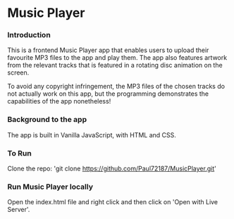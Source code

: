 # Music Player

### Introduction
This is a frontend Music Player app that enables users to upload their favourite MP3 files to the app and play them. The app also features artwork from the relevant tracks that is featured in a rotating disc animation on the screen.

To avoid any copyright infringement, the MP3 files of the chosen tracks do not actually work on this app, but the programming demonstrates the capabilities of the app nonetheless!

### Background to the app
The app is built in Vanilla JavaScript, with HTML and CSS.

### To Run
Clone the repo: 'git clone https://github.com/Paul72187/MusicPlayer.git'

### Run Music Player locally
Open the index.html file and right click and then click on 'Open with Live Server'.
